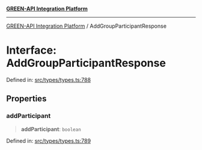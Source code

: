 [**GREEN-API Integration Platform**](../README.md)

***

[GREEN-API Integration Platform](../globals.md) / AddGroupParticipantResponse

# Interface: AddGroupParticipantResponse

Defined in: [src/types/types.ts:788](https://github.com/green-api/greenapi-integration/blob/1e2009040b9fbee0c78f6935b3e8b1d1b6550313/src/types/types.ts#L788)

## Properties

### addParticipant

> **addParticipant**: `boolean`

Defined in: [src/types/types.ts:789](https://github.com/green-api/greenapi-integration/blob/1e2009040b9fbee0c78f6935b3e8b1d1b6550313/src/types/types.ts#L789)
